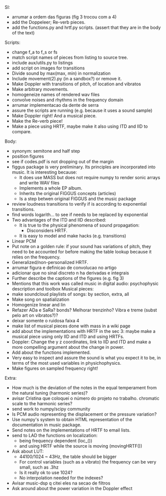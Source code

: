 SI:
* arrumar a ordem das figuras (fig 3 trocou com a 4)
* add the Doppeleer; Re-verb pieces.
* add the functions.py and hrtf.py scripts. (assert that they are in the body of the text)

Scripts:
* change f_a to f_s or fs
* match script names of pieces from listing to source tree.
* include aux/utils.py to listings
* add script on images for transitions
* Divide sound by max(max, min) in normalization
* Include movement(2).py (in a sandbox?) or remove it.
* Make Doppler with transitions of pitch, of location and vibratos
* Make arbitrary movements.
* homogeneize names of rendered wav files
* convolve noises and rhythms in the frequency domain
* arrumar implementacao da dente de serra
* assure the scripts are running (e.g. because it uses a sound sample)
* Make Doppler right! And a musical piece.
* Make the Re-verb piece!
* Make a piece using HRTF, maybe make it also using ITD and IID to compare.


Body:
* synonym: semitone and half step
* position figures
* see if codes.pdf is not dropping out of the margin
* figgus package is very preliminary. Its principles are incorporated into music. It is interesting because:
  - It does use MASS but does not require numpy to render sonic arrays and write WAV files
  - Implements a whole EP album.
  - Inherits the original FIGGUS concepts (articles)
  - Is a step betwen original FIGGUS and the music package
* review loudness transitions to verify if is according to exponential transitions.
* find words logarith... to see if needs to be replaced by exponential
* Two advantages of the ITD and IID described:
  - It is true to the physical phenomena of sound propagation:
    - Disconsiders HRTF.
  - It is easy to model and make hacks (e.g. transitions)
* Linear PCM
* Put note on a golden rule: if your sound has variations of pitch,
they need to be accounted for before making the table lookup because
it relies on the frequency.
* Generalized/non-personalized HRTF.
* arrumar figura e definicao de convolucao no artigo
* adicionar que no sinal discreto n ha derivadas e integrais
* Further describe the captions of the figures (e.g. fig 3)
* Mentions that this work was called music in digital audio: psychophysic description and toolbox
Musical pieces:
* make soundcloud playlists of songs: by section, extra, all
* Make song on spatialization
* Homogenize linear and lin
* Refazer ADa e SaRa? bonds? Melhorar trenzinho? Vibra e treme (subst pelo art on vibratos?)?
* deixar somente o ruidosa faixa 4
* make list of musical pieces done with mass in a wiki page
* add about the implementations with HRTF in the sec 3:
maybe make a musical piece using only IID and ITD
and using HRTFs.
* Doppler: Change the y z coordinates, link to IID and ITD
and make a more compelling argument about the change in power.
* Add about the functions implemented.
* Very easy to inspect and assure the sound is what you expect it to be, in terms of the most used variables in physichophysics.
* Make figures on sampled frequency right!

Extra:
* How much is the deviation of the notes in the
equal temperament from the natural tuning (harmonic series)?
* avisar Cristina que coloquei o número do projeto no trabalho.
chromatic scale to the harmonic series?
* send work to numpy/scipy community
* Is PCM audio representing the displacement or the pressure variation?
* Use numpy's system to obtain HTML representation of the documentation in music package.
* Send notes on the implementations of HRTF to email lists.
* send to LAD the functions on localization:
  - being frequency dependent (loc\_())
  - and using HRTF while the source is moving (movingHRTF())
* Ask about LUT:
	- 44100/1024 ~ 43Hz, the table should be bigger
	- For control variables (such as a vibrato) the frequency can be very small,
	such as .3hz
	- Is it really ok to use 1024?
	- No interpolation needed for the indexes?
* Avisar music-dsp q citei eles na secao de filtros
* Ask around about the power variation in the Doppler effect
